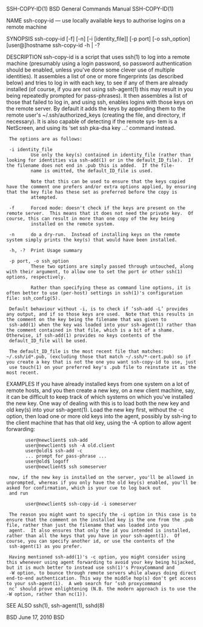 SSH-COPY-ID(1)                                                                           BSD General Commands Manual                                                                           SSH-COPY-ID(1)

NAME
     ssh-copy-id — use locally available keys to authorise logins on a remote machine

SYNOPSIS
     ssh-copy-id [-f] [-n] [-i [identity_file]] [-p port] [-o ssh_option] [user@]hostname
     ssh-copy-id -h | -?

DESCRIPTION
     ssh-copy-id is a script that uses ssh(1) to log into a remote machine (presumably using a login password, so password authentication should be enabled, unless you've done some clever use of multiple
     identities).  It assembles a list of one or more fingerprints (as described below) and tries to log in with each key, to see if any of them are already installed (of course, if you are not using
     ssh-agent(1) this may result in you being repeatedly prompted for pass-phrases).  It then assembles a list of those that failed to log in, and using ssh, enables logins with those keys on the remote
     server.  By default it adds the keys by appending them to the remote user's ~/.ssh/authorized_keys (creating the file, and directory, if necessary).  It is also capable of detecting if the remote sys‐
     tem is a NetScreen, and using its ‘set ssh pka-dsa key ...’ command instead.

     The options are as follows:

     -i identity_file
             Use only the key(s) contained in identity_file (rather than looking for identities via ssh-add(1) or in the default_ID_file).  If the filename does not end in .pub this is added.  If the file‐
             name is omitted, the default_ID_file is used.

             Note that this can be used to ensure that the keys copied have the comment one prefers and/or extra options applied, by ensuring that the key file has these set as preferred before the copy is
             attempted.

     -f      Forced mode: doesn't check if the keys are present on the remote server.  This means that it does not need the private key.  Of course, this can result in more than one copy of the key being
             installed on the remote system.

     -n      do a dry-run.  Instead of installing keys on the remote system simply prints the key(s) that would have been installed.

     -h, -?  Print Usage summary

     -p port, -o ssh_option
             These two options are simply passed through untouched, along with their argument, to allow one to set the port or other ssh(1) options, respectively.

             Rather than specifying these as command line options, it is often better to use (per-host) settings in ssh(1)'s configuration file: ssh_config(5).

     Default behaviour without -i, is to check if ‘ssh-add -L’ provides any output, and if so those keys are used.  Note that this results in the comment on the key being the filename that was given to
     ssh-add(1) when the key was loaded into your ssh-agent(1) rather than the comment contained in that file, which is a bit of a shame.  Otherwise, if ssh-add(1) provides no keys contents of the
     default_ID_file will be used.

     The default_ID_file is the most recent file that matches: ~/.ssh/id*.pub, (excluding those that match ~/.ssh/*-cert.pub) so if you create a key that is not the one you want ssh-copy-id to use, just
     use touch(1) on your preferred key's .pub file to reinstate it as the most recent.

EXAMPLES
     If you have already installed keys from one system on a lot of remote hosts, and you then create a new key, on a new client machine, say, it can be difficult to keep track of which systems on which
     you've installed the new key.  One way of dealing with this is to load both the new key and old key(s) into your ssh-agent(1).  Load the new key first, without the -c option, then load one or more old
     keys into the agent, possibly by ssh-ing to the client machine that has that old key, using the -A option to allow agent forwarding:

           user@newclient$ ssh-add
           user@newclient$ ssh -A old.client
           user@oldl$ ssh-add -c
           ... prompt for pass-phrase ...
           user@old$ logoff
           user@newclient$ ssh someserver

     now, if the new key is installed on the server, you'll be allowed in unprompted, whereas if you only have the old key(s) enabled, you'll be asked for confirmation, which is your cue to log back out
     and run

           user@newclient$ ssh-copy-id -i someserver

     The reason you might want to specify the -i option in this case is to ensure that the comment on the installed key is the one from the .pub file, rather than just the filename that was loaded into you
     agent.  It also ensures that only the id you intended is installed, rather than all the keys that you have in your ssh-agent(1).  Of course, you can specify another id, or use the contents of the
     ssh-agent(1) as you prefer.

     Having mentioned ssh-add(1)'s -c option, you might consider using this whenever using agent forwarding to avoid your key being hijacked, but it is much better to instead use ssh(1)'s ProxyCommand and
     -W option, to bounce through remote servers while always doing direct end-to-end authentication. This way the middle hop(s) don't get access to your ssh-agent(1).  A web search for ‘ssh proxycommand
     nc’ should prove enlightening (N.B. the modern approach is to use the -W option, rather than nc(1)).

SEE ALSO
     ssh(1), ssh-agent(1), sshd(8)

BSD                                                                                             June 17, 2010                                                                                             BSD
